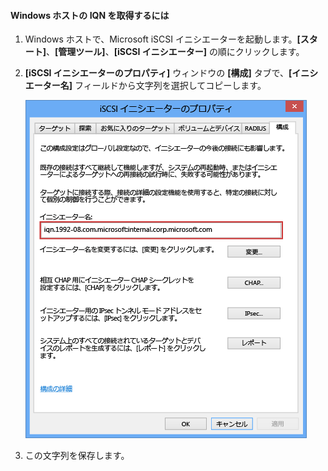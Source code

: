 <!--author=SharS last changed: 9/17/15-->

#### Windows ホストの IQN を取得するには
1. Windows ホストで、Microsoft iSCSI イニシエーターを起動します。**[スタート]**、**[管理ツール]**、**[iSCSI イニシエーター]** の順にクリックします。
2. **[iSCSI イニシエーターのプロパティ]** ウィンドウの **[構成]** タブで、**[イニシエーター名]** フィールドから文字列を選択してコピーします。
   
    ![iSCSI イニシエーターのプロパティ](./media/storsimple-get-iqn/HCS_iSCSIInitiatorPropertiesFigureIQN-include.png)
3. この文字列を保存します。

<!---HONumber=AcomDC_0218_2016-->